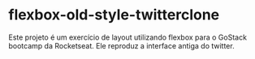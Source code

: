 # flexbox-old-style-twitterclone
Este projeto é um exercício de layout utilizando flexbox para o GoStack bootcamp da Rocketseat. Ele reproduz a interface antiga do twitter.
